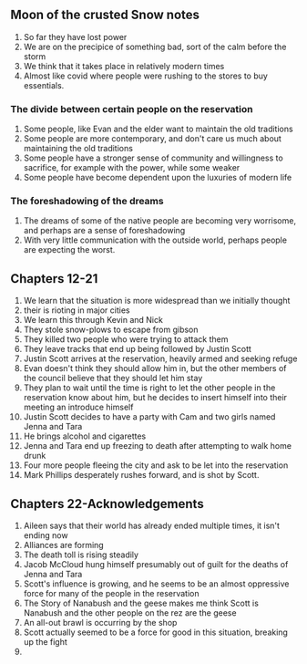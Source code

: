 ## Moon of the crusted Snow notes

1. So far they have lost power
2. We are on the precipice of something bad, sort of the calm before the storm
3. We think that it takes place in relatively modern times
4. Almost like covid where people were rushing to the stores to buy essentials.

### The divide between certain people on the reservation
1. Some people, like Evan and the elder want to maintain the old traditions
2. Some people are more contemporary, and don't care us much about maintaining the old traditions
3. Some people have a stronger sense of community and willingness to sacrifice, for example with the power, while some weaker
4. Some people have become dependent upon the luxuries of modern life

### The foreshadowing of the dreams
1. The dreams of some of the native people are becoming very worrisome, and perhaps are a sense of foreshadowing
2. With very little communication with the outside world, perhaps people are expecting the worst.

## Chapters 12-21
1. We learn that the situation is more widespread than we initially thought
2. their is rioting in major cities
3. We learn this through Kevin and Nick
4. They stole snow-plows to escape from gibson
5. They killed two people who were trying to attack them
6. They leave tracks that end up being followed by Justin Scott
7. Justin Scott arrives at the reservation, heavily armed and seeking refuge
8. Evan doesn't think they should allow him in, but the other members of the council believe that they should let him stay
9. They plan to wait until the time is right to let the other people in the reservation know about him, but he decides to insert himself into their meeting an introduce himself
10. Justin Scott decides to have a party with Cam and two girls named Jenna and Tara
11. He brings alcohol and cigarettes
12. Jenna and Tara end up freezing to death after attempting to walk home drunk
13. Four more people fleeing the city and ask to be let into the reservation
14. Mark Phillips desperately rushes forward, and is shot by Scott.


## Chapters 22-Acknowledgements
1. Aileen says that their world has already ended multiple times, it isn't ending now
2. Alliances are forming
3. The death toll is rising steadily
4. Jacob McCloud hung himself presumably out of guilt for the deaths of Jenna and Tara
5. Scott's influence is growing, and he seems to be an almost oppressive force for many of the people in the reservation
6. The Story of Nanabush and the geese makes me think Scott is Nanabush and the other people on the rez are the geese
7. An all-out brawl is occurring by the shop
8. Scott actually seemed to be a force for good in this situation, breaking up the fight
9. 




